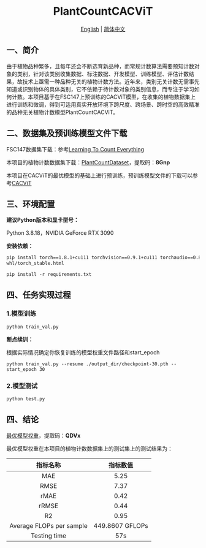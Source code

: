 <p align="center">
    <h1 align="center">PlantCountCACViT</h1>
</p>

<div align="center">
  <a href="./README.md">English</a> | 
  <a href="./README_CN.md">简体中文</a>
</div>

## 一、简介

由于植物品种繁多，且每年还会不断选育新品种，而常规计数算法需要预知计数对象的类别，针对该类别收集数据、标注数据、开发模型、训练模型、评估计数结果，故技术上亟需一种品种无关的植物计数方法。近年来，类别无关计数无需事先知道或识别物体的具体类别，它不依赖于待计数对象的类别信息，而专注于学习如何计数。本项目基于在FSC147上预训练的CACViT模型，在收集的植物数据集上进行训练和微调，得到可适用真实开放环境下跨尺度、跨场景、跨时空的高效精准的品种无关植物计数模型PlantCountCACViT。

## 二、数据集及预训练模型文件下载

FSC147数据集下载：参考<a href="https://github.com/cvlab-stonybrook/LearningToCountEverything/tree/master" title="Learning To Count Everything">Learning To Count Everything</a>

本项目的植物计数数据集下载：<a href="https://pan.quark.cn/s/76cec041ff98"
title="PlantCountDataset">PlantCountDataset</a>，提取码：**8Gnp**

本项目在CACViT的最优模型的基础上进行预训练，预训练模型文件的下载可以参考<a href="https://github.com/Xu3XiWang/CACViT-AAAI24" title="CACViT">CACViT</a>

## 三、环境配置

**建议Python版本和显卡型号：**

Python 3.8.18，NVIDIA GeForce RTX 3090

**安装依赖：**

```bash
pip install torch==1.8.1+cu111 torchvision==0.9.1+cu111 torchaudio==0.8.1 -f https://download.pytorch.org/
whl/torch_stable.html
```

```
pip install -r requirements.txt
```

## 四、任务实现过程

### 1.模型训练

```bash
python train_val.py
```

**断点续训：**

根据实际情况确定你恢复训练的模型权重文件路径和start_epoch

```
python train_val.py --resume ./output_dir/checkpoint-30.pth --start_epoch 30
```

### 2.模型测试

```bash
python test.py
```

## 四、结论

<a href="https://pan.quark.cn/s/aaa63b751b19" title="最优模型权重">最优模型权重</a>，提取码：**QDVx**

最优模型权重在本项目的植物计数数据集上的测试集上的测试结果为：

|         指标名称         |    指标数值     |
| :----------------------: | :-------------: |
|           MAE            |      5.25       |
|           RMSE           |      7.37       |
|           rMAE           |      0.42       |
|          rRMSE           |      0.44       |
|            R2            |      0.95       |
| Average FLOPs per sample | 449.8607 GFLOPs |
|       Testing time       |       57s       |

